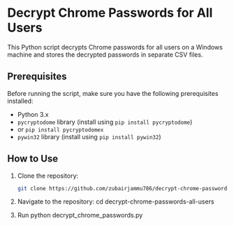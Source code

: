 # Decrypt Chrome Passwords for All Users

This Python script decrypts Chrome passwords for all users on a Windows machine and stores the decrypted passwords in separate CSV files.

## Prerequisites

Before running the script, make sure you have the following prerequisites installed:

- Python 3.x
- `pycryptodome` library (install using `pip install pycryptodome`)
- or `pip install pycryptodomex`
- `pywin32` library (install using `pip install pywin32`)

## How to Use

1. Clone the repository:

   ```bash
   git clone https://github.com/zubairjammu786/decrypt-chrome-passwords-all-users.git
   
2. Navigate to the repository:
   cd decrypt-chrome-passwords-all-users

3. Run 
   python decrypt_chrome_passwords.py

